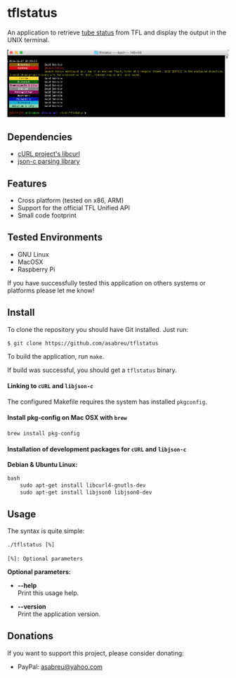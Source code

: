 # tflstatus

An application to retrieve [tube status][tfl] from TFL and display the output in the UNIX terminal.

![Screen Shot](screenShot.png)

Dependencies
------------

* [cURL project's libcurl][libcurl] 
* [json-c parsing library][json-c]

[tfl]: https://api.tfl.gov.uk/line/mode/tube/status?detail=true
[json-c]: https://github.com/json-c/json-c
[libcurl]: http://curl.haxx.se/libcurl/

Features
--------

* Cross platform (tested on x86, ARM)
* Support for the official TFL Unified API
* Small code footprint

Tested Environments
-------------------

* GNU Linux
* MacOSX
* Raspberry Pi

If you have successfully tested this application on others systems or platforms please let me know!

Install
-------

To clone the repository you should have Git installed. Just run:

	$ git clone https://github.com/asabreu/tflstatus

To build the application, run `make`.

If build was successful, you should get a `tflstatus` binary.

#### Linking to `cURL` and `libjson-c`

The configured Makefile requires the system has installed `pkgconfig`.

#### Install pkg-config on Mac OSX with `brew`

```
brew install pkg-config
```

#### Installation of development packages for `cURL` and `libjson-c` 

**Debian & Ubuntu Linux:**

```
bash
    sudo apt-get install libcurl4-gnutls-dev
    sudo apt-get install libjson0 libjson0-dev
```

Usage
-----

The syntax is quite simple:

```
./tflstatus [%]

[%]: Optional parameters
```

**Optional parameters:**

* **--help**  
Print this usage help.

* **--version**  
Print the application version.

Donations
---------

 If you want to support this project, please consider donating:
 
 * PayPal: [asabreu@yahoo.com](https://www.paypal.me/asabreu)
